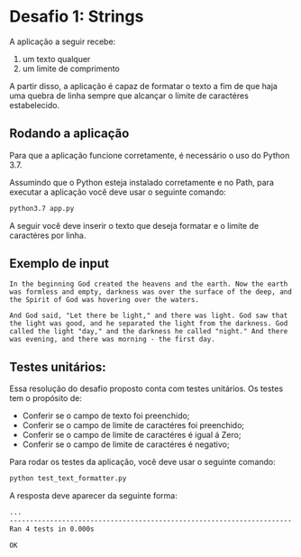 # Desafio 1: Strings

A aplicação a seguir recebe:
1. um texto qualquer
2. um limite de comprimento

A partir disso, a aplicação é capaz de formatar o texto a fim de que haja
uma quebra de linha sempre que alcançar o limite de caractéres estabelecido.

## Rodando a aplicação

Para que a aplicação funcione corretamente, é necessário o uso do Python 3.7.

Assumindo que o Python esteja instalado corretamente e no Path, para executar
a aplicação você deve usar o seguinte comando:

```sh
python3.7 app.py
```

A seguir você deve inserir o texto que deseja formatar e o limite de caractéres
por linha.

## Exemplo de input

`In the beginning God created the heavens and the earth. Now the earth was formless and empty, darkness was over the surface of the deep, and the Spirit of God was hovering over the waters.`

`And God said, "Let there be light," and there was light. God saw that the light was good, and he separated the light from the darkness. God called the light "day," and the darkness he called "night." And there was evening, and there was morning - the first day.`

## Testes unitários:

Essa resolução do desafio proposto conta com testes unitários.
Os testes tem o propósito de:

- Conferir se o campo de texto foi preenchido;
- Conferir se o campo de limite de caractéres foi preenchido;
- Conferir se o campo de limite de caractéres é igual á Zero;
- Conferir se o campo de limite de caractéres é negativo;

Para rodar os testes da aplicação, você deve usar o seguinte comando:

```sh
python test_text_formatter.py
```

A resposta deve aparecer da seguinte forma:

```sh
...
----------------------------------------------------------------------
Ran 4 tests in 0.000s

OK
```
